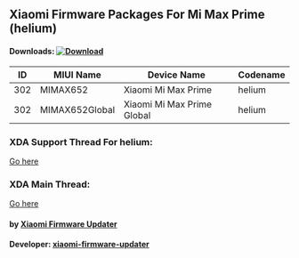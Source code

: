 ## Xiaomi Firmware Packages For Mi Max Prime (helium)

#### Downloads: [![Download](https://img.shields.io/badge/Downloads-Here-orange.svg)](https://xiaomifirmwareupdater.github.io/#weekly)

| ID | MIUI Name | Device Name | Codename |
| --- | --- | --- | --- |
| 302 | MIMAX652 | Xiaomi Mi Max Prime | helium |
| 302 | MIMAX652Global | Xiaomi Mi Max Prime Global | helium |

### XDA Support Thread For helium:
[Go here](https://forum.xda-developers.com/mi-max/development/firmware-xiaomi-mi-max-t3741655)

### XDA Main Thread:
[Go here](https://forum.xda-developers.com/android/software-hacking/devices-xiaomi-firmware-updater-t3741446)

#### by [Xiaomi Firmware Updater](https://github.com/XiaomiFirmwareUpdater)
#### Developer: [xiaomi-firmware-updater](https://github.com/xiaomi-firmware-updater)

